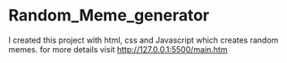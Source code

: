 # Random_Meme_generator
I created this project with html, css and Javascript which creates random memes. for more details visit http://127.0.0.1:5500/main.htm
